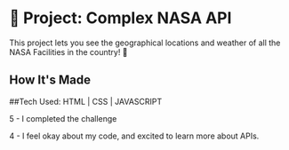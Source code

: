 # 🚀 Project: Complex NASA API

This project lets you see the geographical locations and weather of all the NASA Facilities in the country! 🌇



## How It's Made
##Tech Used: 
HTML | CSS | JAVASCRIPT 

5 - I completed the challenge

4 - I feel okay about my code, and excited to learn more about APIs. 
